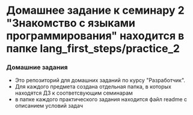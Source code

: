 # Домашнее задание к семинару 2 "Знакомство с языками программирования" находится в папке lang_first_steps/practice_2

### Домашние задания

* Это репозиторий для домашних заданий по курсу "Разработчик".
* Для каждого предмета создана отдельная папка, в которых находятся ДЗ к соответсвующим семинарам
* в папке каждого практического задания находится файл readme с описанием условий задач
